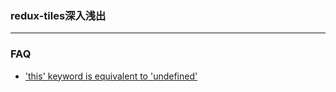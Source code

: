 ### redux-tiles深入浅出
---
### FAQ
* ['this' keyword is equivalent to 'undefined'](https://github.com/rollup/rollup/issues/1518)

